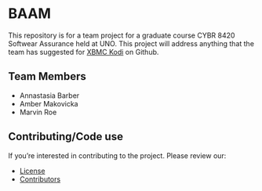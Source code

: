 # BAAM

This repository is for a team project for a graduate course CYBR 8420 Softwear Assurance held at UNO. This project will address anything that the team has suggested for [XBMC Kodi](https://github.com/xbmc/xbmc) on Github.

## Team Members

- Annastasia Barber
- Amber Makovicka
- Marvin Roe

## Contributing/Code use

If you’re interested in contributing to the project.
Please review our:

- [License](https://github.com/mroejr/BAAM/blob/master/LICENSE)
- [Contributors](https://github.com/mroejr/BAAM/blob/master/Contributors)
